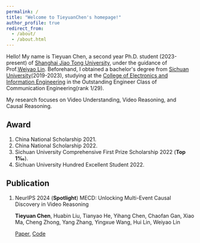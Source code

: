 ```yaml
---
permalink: /
title: "Welcome to TieyuanChen's homepage!"
author_profile: true
redirect_from: 
  - /about/
  - /about.html
---
```


Hello! My name is Tieyuan Chen, a second year Ph.D. student (2023-present) of [Shanghai Jiao Tong University](https://en.sjtu.edu.cn/), 
under the guidance of Prof.[Weiyao Lin](https://weiyaolin.github.io/). 
Beforehand, I obtained a bachelor's degree from [Sichuan University](https://en.scu.edu.cn/)(2019-2023), 
studying at the [College of Electronics and Information Engineering](https://eie.scu.edu.cn/eneieen/) 
in the Outstanding Engineer Class of Communication Engineering(rank 1/29).

My research focuses on Video Understanding, Video Reasoning, and Causal Reasoning. 

## Award
1. China National Scholarship 2021.
2. China National Scholarship 2022.
3. Sichuan University Comprehensive First Prize Scholarship 2022 (**Top 1‰**).
4. Sichuan University Hundred Excellent Student 2022.

## Publication
1. NeurIPS 2024 (**Spotlight**) MECD: Unlocking Multi-Event Causal Discovery in Video Reasoning

   **Tieyuan Chen**, Huabin Liu, Tianyao He, Yihang Chen, Chaofan Gan, Xiao Ma, Cheng Zhong, Yang Zhang, Yingxue Wang, Hui Lin, Weiyao Lin

    [Paper](https://arxiv.org/abs/2409.17647), [Code](https://github.com/tychen-SJTU/MECD-Benchmark)

